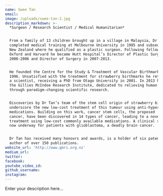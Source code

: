 ```yaml
---
name: Swee Tan
email:
image: /uploads/swee-tan-2.jpg
description_markdown: >-
  *Surgeon / Research Scientist / Medical Humanitarian*


  From a family of 13 children brought up in a village in Malaysia, Dr Tan
  completed medical training at Melbourne University in 1985 and subsequently in
  New Zealand where he qualified as a plastic surgeon. Following fellowships at
  Oxford and Harvard he became Hutt Hospital’s Director of Plastic Surgery in
  2000-2006 and Director of Surgery in 2007-2013.


  He founded the Centre for the Study & Treatment of Vascular Birthmarks in
  1996. Unsatisfied with the treatment for strawberry birthmarks he retrained as
  a scientist, receiving a PhD from Otago University in 2001. In 2013 he founded
  the Gillies McIndoe Research Institute, dedicated to relieving human suffering
  through paradigm-changing scientific research.


  Discoveries by Dr Tan’s team of the stem cell origin of strawberry birthmarks
  underscore the new low-cost treatment of this tumour using anti-hypertensive
  medications. Building on this work, cancer stem cells, the proposed ‘root’ of
  cancer, have been discovered in 14 types of cancer, leading to a novel cancer
  treatment using low-cost commonly available medications. A clinical study is
  now underway for patients with glioblastoma, a deadly brain cancer.


  Dr Tan has received many honours and awards, is a holder of six patents and an
  author of over 150 publications.
website_url: 'http://www.gmri.org.nz'
medium_url:
twitter:
facebook:
youtube_video_id:
github_username:
instagram:
---
```


Enter your description here...
